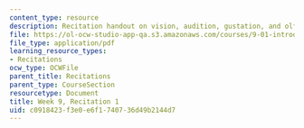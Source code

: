 ```yaml
---
content_type: resource
description: Recitation handout on vision, audition, gustation, and olfaction.
file: https://ol-ocw-studio-app-qa.s3.amazonaws.com/courses/9-01-introduction-to-neuroscience-fall-2007/c0918423f3e0e6f1740736d49b2144d7_wk09_sechand1029.pdf
file_type: application/pdf
learning_resource_types:
- Recitations
ocw_type: OCWFile
parent_title: Recitations
parent_type: CourseSection
resourcetype: Document
title: Week 9, Recitation 1
uid: c0918423-f3e0-e6f1-7407-36d49b2144d7
---
```

